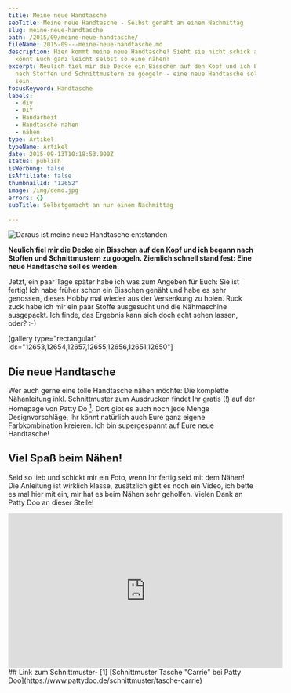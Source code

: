 ```yaml
---
title: Meine neue Handtasche
seoTitle: Meine neue Handtasche - Selbst genäht an einem Nachmittag
slug: meine-neue-handtasche
path: /2015/09/meine-neue-handtasche/
fileName: 2015-09---meine-neue-handtasche.md
description: Hier kommt meine neue Handtasche! Sieht sie nicht schick aus? Ihr
  könnt Euch ganz leicht selbst so eine nähen!
excerpt: Neulich fiel mir die Decke ein Bisschen auf den Kopf und ich begann
  nach Stoffen und Schnittmustern zu googeln - eine neue Handtasche sollte es
  sein.
focusKeyword: Handtasche
labels:
  - diy
  - DIY
  - Handarbeit
  - Handtasche nähen
  - nähen
type: Artikel
typeName: Artikel
date: 2015-09-13T10:18:53.000Z
status: publish
isWerbung: false
isAffiliate: false
thumbnailId: "12652"
image: /img/demo.jpg
errors: {}
subTitle: Selbstgemacht an nur einem Nachmittag
  
---
```


![Daraus ist meine neue Handtasche entstanden](http://cardamonchai.com/wp-content/uploads/2015/09/Meine-neue-Handtasche-3-640x480.jpg "Daraus ist meine neue Handtasche entstanden")

**Neulich fiel mir die Decke ein Bisschen auf den Kopf und ich begann nach
Stoffen und Schnittmustern zu googeln. Ziemlich schnell stand fest: Eine neue
Handtasche soll es werden.**

Jetzt, ein paar Tage später habe ich was zum Angeben für Euch: Sie ist fertig!
Ich habe früher schon ein Bisschen genäht und habe es sehr genossen, dieses
Hobby mal wieder aus der Versenkung zu holen. Ruck zuck habe ich mir ein paar
Stoffe ausgesucht und die Nähmaschine ausgepackt. Ich finde, das Ergebnis kann
sich doch echt sehen lassen, oder? :-)

[gallery type="rectangular" ids="12653,12654,12657,12655,12656,12651,12650"]

## Die neue Handtasche

Wer auch gerne eine tolle Handtasche nähen möchte: Die komplette Nähanleitung
inkl. Schnittmuster zum Ausdrucken findet Ihr gratis (!) auf der Homepage von
Patty Do [<sup>1</sup>](#1). Dort gibt es auch noch jede Menge Designvorschläge,
Ihr könnt natürlich auch Eure ganz eigene Farbkombination kreieren. Ich bin
supergespannt auf Eure neue Handtasche!

## Viel Spaß beim Nähen!

Seid so lieb und schickt mir ein Foto, wenn Ihr fertig seid mit dem Nähen! Die
Anleitung ist wirklich klasse, zusätzlich gibt es noch ein Video, ich bette es
mal hier mit ein, mir hat es beim Nähen sehr geholfen. Vielen Dank an Patty Doo
an dieser Stelle!

<iframe src="https://www.youtube.com/embed/azq48f3065s" width="560" height="315" frameborder="0" allowfullscreen="allowfullscreen"></iframe>## Link zum Schnittmuster-  [1]  [Schnittmuster Tasche "Carrie" bei Patty Doo](https://www.pattydoo.de/schnittmuster/tasche-carrie)

  